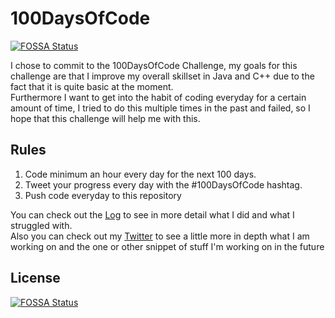 # 100DaysOfCode
[![FOSSA Status](https://app.fossa.io/api/projects/git%2Bgithub.com%2FBenzammour%2F100DaysOfCode.svg?type=shield)](https://app.fossa.io/projects/git%2Bgithub.com%2FBenzammour%2F100DaysOfCode?ref=badge_shield)


I chose to commit to the 100DaysOfCode Challenge, my goals for this challenge are that I improve my overall skillset in Java and C++ due to the fact that it is quite basic at the moment.  
Furthermore I want to get into the habit of coding everyday for a certain amount of time, I tried to do this multiple times in the past and failed, so I hope that this challenge will help me with this.

## Rules
1. Code minimum an hour every day for the next 100 days.
2. Tweet your progress every day with the #100DaysOfCode hashtag.
3. Push code everyday to this repository

You can check out the [Log](https://github.com/Benzammour/100DaysOfCode/blob/master/LOG.md) to see in more detail what I did and what I struggled with.  
Also you can check out my [Twitter](https://twitter.com/benzammour) to see a little more in depth what I am working on and the one or other snippet of stuff I'm working on in the future


## License
[![FOSSA Status](https://app.fossa.io/api/projects/git%2Bgithub.com%2FBenzammour%2F100DaysOfCode.svg?type=large)](https://app.fossa.io/projects/git%2Bgithub.com%2FBenzammour%2F100DaysOfCode?ref=badge_large)